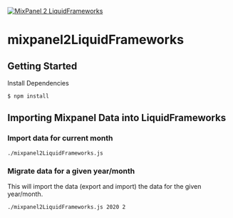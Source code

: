 [![MixPanel 2 LiquidFrameworks](http://www.liquidframeworks.com/sites/default/files/LiqFra_header_logo.png)](http://www.liquidframeworks.com/)
# mixpanel2LiquidFrameworks

## Getting Started
Install Dependencies

```term
$ npm install
```

## Importing Mixpanel Data into LiquidFrameworks

### Import data for current month
```term
./mixpanel2LiquidFrameworks.js
```

### Migrate data for a given year/month
This will import the data (export and import) the data for the given year/month.
```term
./mixpanel2LiquidFrameworks.js 2020 2
```

